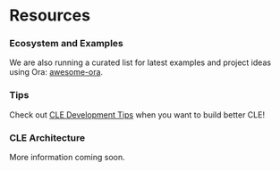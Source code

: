 # Resources

### Ecosystem and Examples

We are also running a curated list for latest examples and project ideas using Ora: [awesome-ora](https://github.com/hyperoracle/awesome-ora).

### Tips

Check out [CLE Development Tips](develop-guide/cle-development-tips.md) when you want to build better CLE!

### CLE Architecture

More information coming soon.
